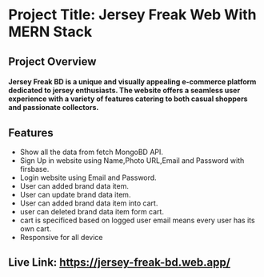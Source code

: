 # Project Title: Jersey Freak Web With MERN Stack

## Project Overview
#### Jersey Freak BD is a unique and visually appealing e-commerce platform dedicated to jersey enthusiasts. The website offers a seamless user experience with a variety of features catering to both casual shoppers and passionate collectors.

## Features

- Show all the data from fetch MongoBD API.
- Sign Up in website using Name,Photo URL,Email and Password with firsbase.
- Login website using Email and Password.
- User can added brand data item.
- User can update brand data item.
- User can added brand data item into cart.
- user can deleted brand data item form cart.
- cart is specificed based on logged user email means every user has its own cart.
- Responsive for all device


## Live Link: https://jersey-freak-bd.web.app/